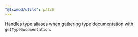 ```yaml
---
"@tsxmod/utils": patch
---
```


Handles type aliases when gathering type documentation with `getTypeDocumentation`.
